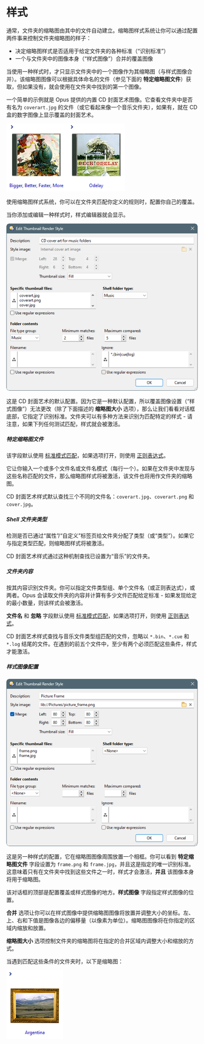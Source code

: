 # 样式

通常，文件夹的缩略图由其中的文件自动建立。缩略图样式系统让你可以通过配置两件事来控制文件夹缩略图的样子：

- 决定缩略图样式是否适用于给定文件夹的各种标准（“识别标准”）
- 一个与文件夹中的图像本身（“样式图像”）合并的覆盖图像

当使用一种样式时，才只显示文件夹中的一个图像作为其缩略图（与样式图像合并）。该缩略图图像可以根据具体命名的文件（参见下面的 **特定缩略图文件**）获取，但如果没有，就会使用在文件夹中找到的第一个图像。

一个简单的示例就是 Opus 提供的内置 CD 封面艺术图像。它查看文件夹中是否有名为 `coverart.jpg` 的文件（或它看起来像一个音乐文件夹），如果有，就在 CD 盒的数字图像上显示覆盖的封面艺术。

![](/Manual/images/media/13/cd_coverart.png)

使用缩略图样式系统，你可以在文件夹匹配你定义的规则时，配置你自己的覆盖。

当你添加或编辑一种样式时，样式编辑器就会显示。

![](/Manual/images/media/13/thumbstyle_cd.png)

这是 CD 封面艺术的默认配置。因为它是一种默认配置，所以覆盖图像设置（“样式图像”）无法更改（除了下面描述的 **缩略图大小** 选项），那么让我们看看对话框底部，它指定了识别标准。文件夹可以有多种方法来识别为匹配特定的样式 - 请注意，如果下列任何测试匹配，样式就会被激活。

##### 特定缩略图文件

该字段默认使用 [标准模式匹配](/Manual/reference/wildcard_reference/pattern_matching_syntax.zh.md)，如果选项打开，则使用 [正则表达式](/Manual/reference/wildcard_reference/regular_expression_syntax.zh.md)。

它让你输入一个或多个文件名或文件名模式（每行一个）。如果在文件夹中发现与这些名称匹配的文件，那么缩略图样式将被激活，该文件也将用作文件夹的缩略图。

CD 封面艺术样式默认查找三个不同的文件名：`coverart.jpg`、`coverart.png` 和 `cover.jpg`。

##### Shell 文件夹类型

检测是否已通过“属性”/“自定义”标签页给文件夹分配了类型（或“类型”）。如果它与指定类型匹配，则缩略图样式将被激活。

CD 封面艺术样式通过这种机制查找已设置为“音乐”的文件夹。

##### 文件夹内容

按其内容识别文件夹。你可以指定文件类型组、单个文件名（或正则表达式），或两者。Opus 会读取文件夹的内容并计算有多少文件匹配给定标准 - 如果发现给定的最小数量，则该样式会被激活。

**文件名** 和 **忽略** 字段默认使用 [标准模式匹配](/Manual/reference/wildcard_reference/pattern_matching_syntax.zh.md)，如果选项打开，则使用 [正则表达式](/Manual/reference/wildcard_reference/regular_expression_syntax.zh.md)。

CD 封面艺术样式查找与音乐文件类型组匹配的文件，忽略以 `*.bin`、`*.cue` 和 `*.log` 结尾的文件。在遇到的前五个文件中，至少有两个必须匹配这些条件，样式才能激活。

##### 样式图像配置

![](/Manual/images/media/13/thumbstyle_frame.png)

这是另一种样式的配置，它在缩略图图像周围放置一个相框。你可以看到 **特定缩略图文件** 字段设置为 `frame.png` 和 `frame.jpg`，并且这是指定的唯一识别标准。这意味着只有在文件夹中找到这些文件之一时，样式才会激活，**并且** 该图像本身将用于缩略图。

该对话框的顶部是配置覆盖或样式图像的地方。**样式图像** 字段指定样式图像的位置。

**合并** 选项让你可以在样式图像中提供缩略图图像将放置并调整大小的坐标。左、上、右和下值是图像各边的偏移量（以像素为单位）。缩略图图像将在你指定的区域内缩放和放置。

**缩略图大小** 选项控制文件夹的缩略图将在指定的合并区域内调整大小和缩放的方式。

当遇到匹配这些条件的文件夹时，以下是缩略图：

![](/Manual/images/media/13/frame_thumb.png)